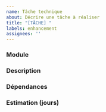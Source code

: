 ```yaml
---
name: Tâche technique
about: Décrire une tâche à réaliser
title: "[TÂCHE] "
labels: enhancement
assignees: ''
---
```

### Module
<!-- Ex: Authentification, RBAC, etc. -->

### Description
<!-- Détails techniques -->

### Dépendances
<!-- ID des tâches liées (ex: AUTH-1) -->

### Estimation (jours)
<!-- 0.5 | 1 | 2 -->